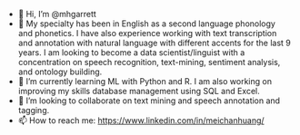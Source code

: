 - 👋 Hi, I’m @mhgarrett
- 👀 My specialty has been in English as a second language phonology and phonetics. I have also experience working with text transcription and annotation with natural language with different accents for the last 9 years. I am looking to become a data scientist/linguist with a concentration on speech recognition, text-mining, sentiment analysis, and ontology building. 
- 🌱 I’m currently learning ML with Python and R. I am also working on improving my skills database management using SQL and Excel. 
- 💞️ I’m looking to collaborate on text mining and speech annotation and tagging. 
- 📫 How to reach me: https://www.linkedin.com/in/meichanhuang/ 

<!---
mhgarrett/mhgarrett is a ✨ special ✨ repository because its `README.md` (this file) appears on your GitHub profile.
You can click the Preview link to take a look at your changes.
--->
